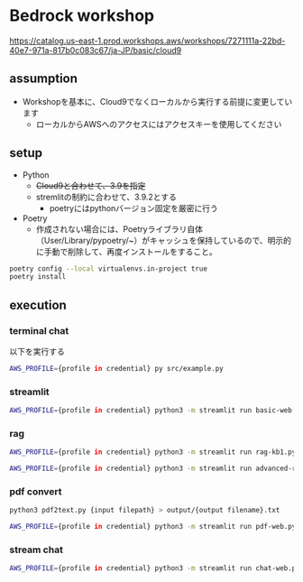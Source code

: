 # Bedrock workshop
https://catalog.us-east-1.prod.workshops.aws/workshops/7271111a-22bd-40e7-971a-817b0c083c67/ja-JP/basic/cloud9

## assumption
- Workshopを基本に、Cloud9でなくローカルから実行する前提に変更しています
  - ローカルからAWSへのアクセスにはアクセスキーを使用してください


## setup
- Python
  - ~~Cloud9と合わせて、3.9を指定~~
  - stremlitの制約に合わせて、3.9.2とする
    - poetryにはpythonバージョン固定を厳密に行う
- Poetry
  - 作成されない場合には、Poetryライブラリ自体（User/Library/pypoetry/~）がキャッシュを保持しているので、明示的に手動で削除して、再度インストールをすること。
```bash
poetry config --local virtualenvs.in-project true
poetry install
```

## execution
### terminal chat
以下を実行する
```bash
AWS_PROFILE={profile in credential} py src/example.py
```

### streamlit
```bash
AWS_PROFILE={profile in credential} python3 -m streamlit run basic-web.py --server.port 8510 --server.headless=true
```

### rag
```bash
AWS_PROFILE={profile in credential} python3 -m streamlit run rag-kb1.py --server.port 8510 --server.headless=true

AWS_PROFILE={profile in credential} python3 -m streamlit run advanced-rag.py --server.port 8510 --server.headless=true
```

### pdf convert
```bash
python3 pdf2text.py {input filepath} > output/{output filename}.txt

AWS_PROFILE={profile in credential} python3 -m streamlit run pdf-web.py --server.port 8510 --server.headless=true
```

### stream chat
```bash
AWS_PROFILE={profile in credential} python3 -m streamlit run chat-web.py --server.port 8510 --server.headless=true
```
